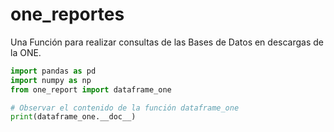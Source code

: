 # one_reportes
Una Función para realizar consultas de las Bases de Datos en descargas de la ONE. 

```python 
import pandas as pd
import numpy as np
from one_report import dataframe_one

# Observar el contenido de la función dataframe_one 
print(dataframe_one.__doc__)
```
